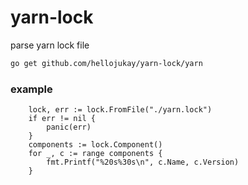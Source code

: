 # yarn-lock
parse yarn lock file

```bash
go get github.com/hellojukay/yarn-lock/yarn
```

### example

```golang
	lock, err := lock.FromFile("./yarn.lock")
	if err != nil {
		panic(err)
	}
	components := lock.Component()
	for _, c := range components {
		fmt.Printf("%20s%30s\n", c.Name, c.Version)
	}
```